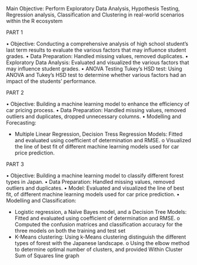 Main Objective: Perform Exploratory Data Analysis, Hypothesis Testing, Regression analysis, Classification and Clustering in real-world scenarios within the R ecosystem

PART 1

•  Objective: Conducting a comprehensive analysis of high school student’s last term results to evaluate the various factors that may influence student grades.
•  Data Preparation: Handled missing values, removed duplicates.
•  Exploratory Data Analysis: Evaluated and visualized the various factors that may influence student grades.
•  ANOVA Testing Tukey’s HSD test: Using ANOVA and Tukey’s HSD test to determine whether various factors had an impact of the students’ performance.

PART 2

•  Objective: Building a machine learning model to enhance the efficiency of car pricing process.
•  Data Preparation: Handled missing values, removed outliers and duplicates, dropped unnecessary columns.
•  Modelling and Forecasting:
-	Multiple Linear Regression, Decision Tress Regression Models: Fitted and evaluated using coefficient of determination and RMSE.
o	Visualized the line of best fit of different machine learning models used for car price prediction.

PART 3

•  Objective: Building a machine learning model to classify different forest types in Japan.
•  Data Preparation: Handled missing values, removed outliers and duplicates.
•  Model: Evaluated and visualized the line of best fit, of different machine learning models used for car price prediction.
•  Modelling and Classification:
-	Logistic regression, a Naïve Bayes model, and a Decision Tree Models: Fitted and evaluated using coefficient of determination and RMSE.
o	Computed the confusion matrices and classification accuracy for the three models on both the training and test set
-	K-Means clustering: Using k-Means clustering distinguish the different types of forest with the Japanese landscape.
o	Using the elbow method to determine optimal number of clusters, and provided Within Cluster Sum of Squares line graph
